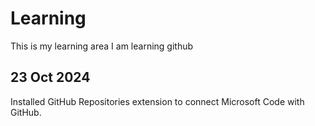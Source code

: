 # Learning
This is my learning area
I am learning github 

##  23 Oct 2024
Installed GitHub Repositories extension to connect Microsoft Code with GitHub.
